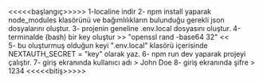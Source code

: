 <<<<<başlangıç>>>>>
1-localine indir
2- npm install yaparak node_modules klasörünü ve bağımlılıkların bulunduğu gerekli json dosyalarını oluştur.
3- projenin geneline .env.local dosyasını oluştur.
4-terminalde (bash) bir key oluştur >> "openssl rand -base64 32" <<   
5- bu oluşturmuş olduğun keyi ".env.local" klasörü içerisinde NEXTAUTH_SECRET = "key" olarak yaz.
6- npm run dev yaparak projeyi çalıştır.
7- giriş ekranında  kullanıcı adı > John Doe
8- giriş ekranında şifre > 1234
<<<<<bitiş>>>>>
